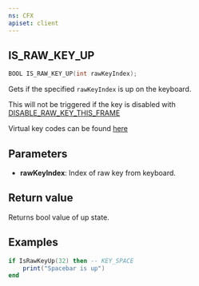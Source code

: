 ```yaml
---
ns: CFX
apiset: client
---
```

## IS_RAW_KEY_UP

```c
BOOL IS_RAW_KEY_UP(int rawKeyIndex);
```

Gets if the specified `rawKeyIndex` is up  on the keyboard.

This will not be triggered if the key is disabled with [DISABLE_RAW_KEY_THIS_FRAME](#_0x8BCF0014)

Virtual key codes can be found [here](https://learn.microsoft.com/en-us/windows/win32/inputdev/virtual-key-codes)

## Parameters
* **rawKeyIndex**: Index of raw key from keyboard.

## Return value
Returns bool value of up state.

## Examples
```lua
if IsRawKeyUp(32) then -- KEY_SPACE
    print("Spacebar is up")
end
```
